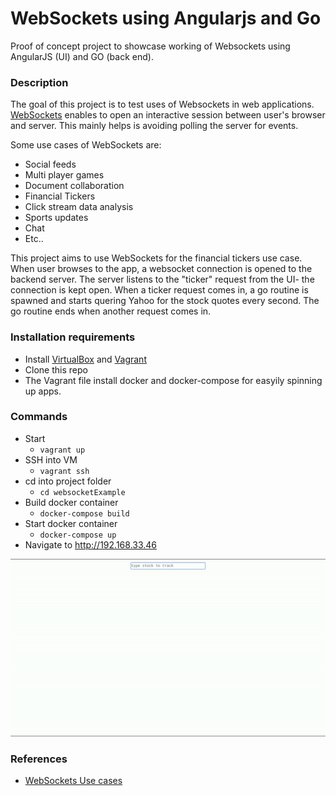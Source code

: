 # WebSockets using Angularjs and Go #

Proof of concept project to showcase working of Websockets using AngularJS (UI) and GO (back end).

### Description ###

The goal of this project is to test uses of Websockets in web applications. [WebSockets](https://developer.mozilla.org/en-US/docs/Web/API/WebSockets_API) enables to open an interactive session between user's browser and server. This mainly helps is avoiding polling the server for events. 

Some use cases of WebSockets are:

* Social feeds
* Multi player games
* Document collaboration 
* Financial Tickers
* Click stream data analysis
* Sports updates
* Chat
* Etc..

This project aims to use WebSockets for the financial tickers use case. When user browses to the app, a websocket connection is opened to the backend server. The server listens to the "ticker" request from the UI- the connection is kept open. When a ticker request comes in, a go routine is spawned and starts quering Yahoo for the stock quotes every second. The go routine ends when another request comes in. 



### Installation requirements

* Install [VirtualBox](https://www.virtualbox.org/wiki/Downloads) and [Vagrant](https://www.vagrantup.com/downloads.html)
* Clone this repo
* The Vagrant file install docker and docker-compose for easyily spinning up apps.

### Commands ###

* Start
    * `vagrant up`
* SSH into VM
    * `vagrant ssh` 
* cd into project folder
    * `cd websocketExample`
* Build docker container
    * `docker-compose build`
* Start docker container
    * `docker-compose up`
* Navigate to http://192.168.33.46

![Alt](/resources/stockTicker.gif "Demo")

### References ###

* [WebSockets Use cases](http://www.javaworld.com/article/2071232/java-app-dev/9-killer-uses-for-websockets.html)